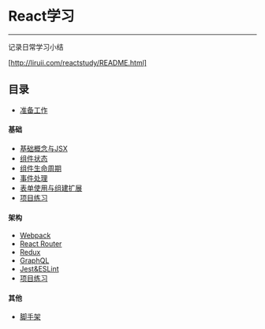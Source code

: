 # React学习
------
记录日常学习小结

[http://liruii.com/reactstudy/README.html]

## 目录
* [准备工作](./prepare/README.md) 

#### 基础

* [基础概念与JSX](./part1/Concept.md)
* [组件状态](./part1/State.md)
* [组件生命周期](./part1/Lifecycle.md)
* [事件处理](./part1/Event.md)
* [表单使用与组建扩展](./part1/Form.md)
* [项目练习](./part1/Exercise.md)

#### 架构
* [Webpack](./part2/Webpack.md)
* [React Router](./part2/Router.md)
* [Redux](./part2/Redux.md)
* [GraphQL](./part2/GraphQL.md)
* [Jest&ESLint](./part2/Jest.md)
* [项目练习](./part2/Exercise.md)

#### 其他
* [脚手架](./part3/Scaffold.md)
